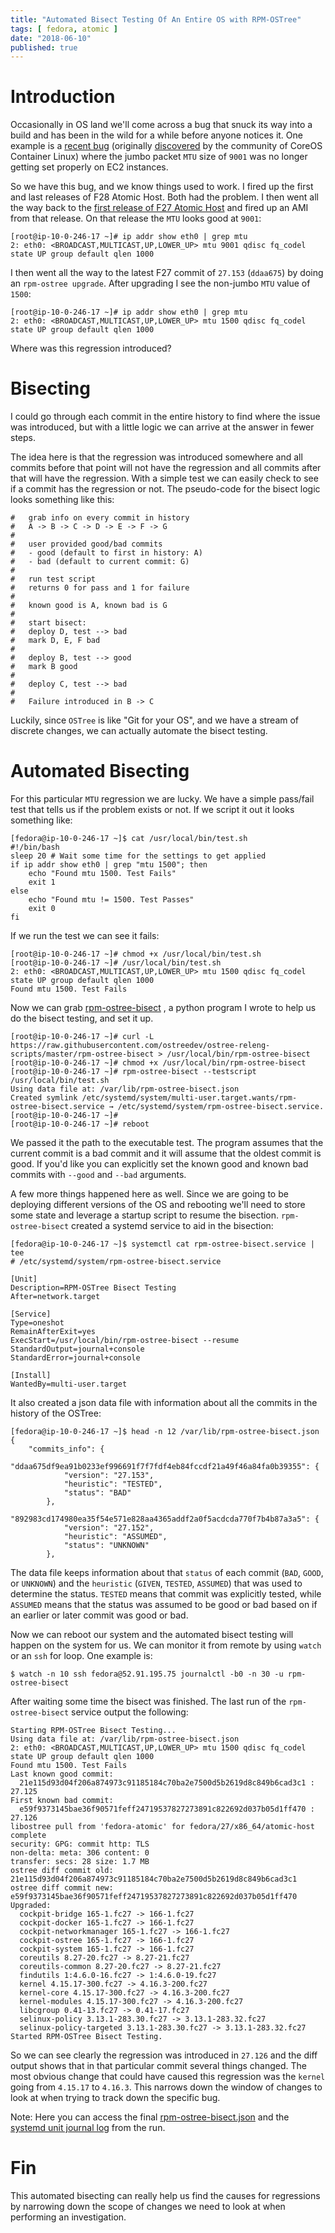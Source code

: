 ```yaml
---
title: "Automated Bisect Testing Of An Entire OS with RPM-OSTree"
tags: [ fedora, atomic ]
date: "2018-06-10"
published: true
---
```


# Introduction

Occasionally in OS land we'll come across a bug that snuck its way
into a build and has been in the wild for a while before anyone
notices it. One example is a 
[recent bug](https://bugzilla.redhat.com/show_bug.cgi?id=1584216) 
(originally [discovered](https://github.com/coreos/bugs/issues/2443)
 by the community of CoreOS Container Linux) where the jumbo
packet `MTU` size of `9001` was no longer getting set properly on EC2
instances.

So we have this bug, and we know things used to work. I fired up the
first and last releases of F28 Atomic Host. Both had the problem. I
then went all the way back to the
[first release of F27 Atomic Host](https://lists.projectatomic.io/projectatomic-archives/atomic-devel/2017-November/msg00073.html)
and fired up an AMI from that release. On that release the `MTU` looks
good at `9001`:

```nohighlight
[root@ip-10-0-246-17 ~]# ip addr show eth0 | grep mtu
2: eth0: <BROADCAST,MULTICAST,UP,LOWER_UP> mtu 9001 qdisc fq_codel state UP group default qlen 1000
```

I then went all the way to the latest F27 commit of `27.153` (`ddaa675`)
by doing an `rpm-ostree upgrade`. After upgrading I see the non-jumbo
`MTU` value of `1500`:

```nohighlight
[root@ip-10-0-246-17 ~]# ip addr show eth0 | grep mtu
2: eth0: <BROADCAST,MULTICAST,UP,LOWER_UP> mtu 1500 qdisc fq_codel state UP group default qlen 1000
```

Where was this regression introduced?

# Bisecting 

I could go through each commit in the entire history to find where
the issue was introduced, but with a little logic we can arrive
at the answer in fewer steps.

The idea here is that the regression was introduced somewhere and
all commits before that point will not have the regression and
all commits after that will have the regression. With a simple
test we can easily check to see if a commit has the regression
or not. The pseudo-code for the bisect logic looks something 
like this: 

```nohighlight
#   grab info on every commit in history 
#   A -> B -> C -> D -> E -> F -> G
#
#   user provided good/bad commits
#   - good (default to first in history: A)
#   - bad (default to current commit: G) 
#   
#   run test script
#   returns 0 for pass and 1 for failure
#
#   known good is A, known bad is G
#   
#   start bisect:
#   deploy D, test --> bad
#   mark D, E, F bad
#
#   deploy B, test --> good
#   mark B good
#
#   deploy C, test --> bad
#
#   Failure introduced in B -> C
```

Luckily, since `OSTree` is like "Git for your OS", and we have a stream
of discrete changes, we can actually automate the bisect testing.

# Automated Bisecting 

For this particular `MTU` regression we are lucky. We have a 
simple pass/fail test that tells us if the problem exists or 
not. If we script it out it looks something like:

```nohighlight
[fedora@ip-10-0-246-17 ~]$ cat /usr/local/bin/test.sh
#!/bin/bash
sleep 20 # Wait some time for the settings to get applied
if ip addr show eth0 | grep "mtu 1500"; then
    echo "Found mtu 1500. Test Fails"
    exit 1
else
    echo "Found mtu != 1500. Test Passes"
    exit 0
fi
```

If we run the test we can see it fails:

```nohighlight
[root@ip-10-0-246-17 ~]# chmod +x /usr/local/bin/test.sh 
[root@ip-10-0-246-17 ~]# /usr/local/bin/test.sh 
2: eth0: <BROADCAST,MULTICAST,UP,LOWER_UP> mtu 1500 qdisc fq_codel state UP group default qlen 1000
Found mtu 1500. Test Fails
```

Now we can grab
[rpm-ostree-bisect](https://raw.githubusercontent.com/ostreedev/ostree-releng-scripts/master/rpm-ostree-bisect)
, a python program I wrote to help us do the bisect
testing, and set it up. 

```nohighlight
[root@ip-10-0-246-17 ~]# curl -L https://raw.githubusercontent.com/ostreedev/ostree-releng-scripts/master/rpm-ostree-bisect > /usr/local/bin/rpm-ostree-bisect
[root@ip-10-0-246-17 ~]# chmod +x /usr/local/bin/rpm-ostree-bisect 
[root@ip-10-0-246-17 ~]# rpm-ostree-bisect --testscript /usr/local/bin/test.sh 
Using data file at: /var/lib/rpm-ostree-bisect.json
Created symlink /etc/systemd/system/multi-user.target.wants/rpm-ostree-bisect.service → /etc/systemd/system/rpm-ostree-bisect.service.
[root@ip-10-0-246-17 ~]# 
[root@ip-10-0-246-17 ~]# reboot 
```

We passed it the path to the executable test. The program
assumes that the current commit is a bad commit and it will
assume that the oldest commit is good. If you'd like you can
explicitly set the known good and known bad commits with
`--good` and `--bad` arguments.

A few more things happened here as well. Since we are going
to be deploying different versions of the OS and rebooting
we'll need to store some state and leverage a startup script
to resume the bisection. `rpm-ostree-bisect` created a systemd
service to aid in the bisection:

```nohighlight
[fedora@ip-10-0-246-17 ~]$ systemctl cat rpm-ostree-bisect.service | tee
# /etc/systemd/system/rpm-ostree-bisect.service

[Unit]
Description=RPM-OSTree Bisect Testing
After=network.target

[Service]
Type=oneshot
RemainAfterExit=yes
ExecStart=/usr/local/bin/rpm-ostree-bisect --resume
StandardOutput=journal+console
StandardError=journal+console

[Install]
WantedBy=multi-user.target
```

It also created a json data file with information about
all the commits in the history of the OSTree:

```nohighlight
[fedora@ip-10-0-246-17 ~]$ head -n 12 /var/lib/rpm-ostree-bisect.json 
{
    "commits_info": {
        "ddaa675df9ea91b0233ef996691f7f7fdf4eb84fccdf21a49f46a84fa0b39355": {
            "version": "27.153",
            "heuristic": "TESTED",
            "status": "BAD"
        },
        "892983cd174980ea35f54e571e828aa4365addf2a0f5acdcda770f7b4b87a3a5": {
            "version": "27.152",
            "heuristic": "ASSUMED",
            "status": "UNKNOWN"
        },
```

The data file keeps information about that `status` of each commit
(`BAD`, `GOOD`, or `UNKNOWN`) and the `heuristic` (`GIVEN`, `TESTED`,
`ASSUMED`) that was used to determine the status. `TESTED` means that
commit was explicitly tested, while `ASSUMED` means that the status
was assumed to be good or bad based on if an earlier or later commit
was good or bad.

Now we can reboot our system and the automated bisect testing will
happen on the system for us. We can monitor it from remote by using
`watch` or an `ssh` for loop. One example is:

```nohighlight
$ watch -n 10 ssh fedora@52.91.195.75 journalctl -b0 -n 30 -u rpm-ostree-bisect
```

After waiting some time the bisect was finished. The last run of 
the `rpm-ostree-bisect` service output the following:

```nohighlight
Starting RPM-OSTree Bisect Testing...
Using data file at: /var/lib/rpm-ostree-bisect.json
2: eth0: <BROADCAST,MULTICAST,UP,LOWER_UP> mtu 1500 qdisc fq_codel state UP group default qlen 1000
Found mtu 1500. Test Fails
Last known good commit:
  21e115d93d04f206a874973c91185184c70ba2e7500d5b2619d8c849b6cad3c1 : 27.125
First known bad commit:
  e59f9373145bae36f90571feff24719537827273891c822692d037b05d1ff470 : 27.126
libostree pull from 'fedora-atomic' for fedora/27/x86_64/atomic-host complete
security: GPG: commit http: TLS
non-delta: meta: 306 content: 0
transfer: secs: 28 size: 1.7 MB
ostree diff commit old: 21e115d93d04f206a874973c91185184c70ba2e7500d5b2619d8c849b6cad3c1
ostree diff commit new: e59f9373145bae36f90571feff24719537827273891c822692d037b05d1ff470
Upgraded:
  cockpit-bridge 165-1.fc27 -> 166-1.fc27
  cockpit-docker 165-1.fc27 -> 166-1.fc27
  cockpit-networkmanager 165-1.fc27 -> 166-1.fc27
  cockpit-ostree 165-1.fc27 -> 166-1.fc27
  cockpit-system 165-1.fc27 -> 166-1.fc27
  coreutils 8.27-20.fc27 -> 8.27-21.fc27
  coreutils-common 8.27-20.fc27 -> 8.27-21.fc27
  findutils 1:4.6.0-16.fc27 -> 1:4.6.0-19.fc27
  kernel 4.15.17-300.fc27 -> 4.16.3-200.fc27
  kernel-core 4.15.17-300.fc27 -> 4.16.3-200.fc27
  kernel-modules 4.15.17-300.fc27 -> 4.16.3-200.fc27
  libcgroup 0.41-13.fc27 -> 0.41-17.fc27
  selinux-policy 3.13.1-283.30.fc27 -> 3.13.1-283.32.fc27
  selinux-policy-targeted 3.13.1-283.30.fc27 -> 3.13.1-283.32.fc27
Started RPM-OSTree Bisect Testing.
```

So we can see clearly the regression was introduced in `27.126` and the diff
output shows that in that particular commit several things changed. The most
obvious change that could have caused this regression was the `kernel` going
from `4.15.17` to `4.16.3`. This narrows down the window of changes to look at
when trying to track down the specific bug.

Note: Here you can access the final
      [rpm-ostree-bisect.json](/2018-06-10/rpm-ostree-bisect.json) 
      and the 
      [systemd unit journal log](/2018-06-10/journal.txt) 
      from the run.

# Fin

This automated bisecting can really help us find the causes for regressions
by narrowing down the scope of changes we need to look at when performing an
investigation.

